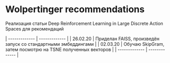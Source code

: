 # Wolpertinger recommendations
Реализация статьи Deep Reinforcement Learning in Large Discrete Action Spaces для рекомендаций

| ------------- | ------------- |
| 26.02.20      | Приделан FAISS, произведён запуск со стандартными эмбеддингами  |
| 02.03.20      | Обучаю SkipGram, затем посмотрю на TSNE полученных векторов  |
| ------------- | ------------- |






